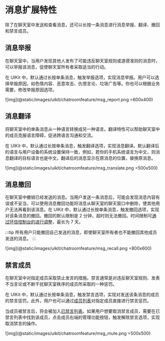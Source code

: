 # 消息扩展特性 

<Toc />

除了在聊天室中发送和查看消息，还可以长按一条消息进行消息举报、翻译、撤回和禁言成员。

## 消息举报

在聊天室中，当用户发现其他人发布了可能违反聊天室规则或道德准则的消息时，可以举报该消息，促使聊天室所有者采取适当的行动。

在 UIKit 中，默认通过长按单条消息，触发举报选项，实现消息举报。用户可以选择举报原因，如色情内容、恶意攻击、仇恨言论、垃圾广告等。你也可以根据业务需要，修改举报原因选项。

![img](@static/images/uikit/chatroomfeature/msg_report.png =600x400)

## 消息翻译

将聊天室中的单条消息从一种语言转换成另一种语言。翻译特性可以帮助聊天室中的成员克服语言障碍，促进跨语言沟通和交流。

在 UIKit 中，默认通过长按单条消息，触发翻译选项，实现消息翻译。默认翻译后的语言与用户设备的系统设置保持一致，例如，若你的手机系统语言为中文，则消息翻译的目标语言也是中文。翻译后的消息显示在原消息的位置，替换原消息。

![img](@static/images/uikit/chatroomfeature/msg_translate.png =500x500)

## 消息撤回

在聊天室中撤销已经发送的消息。当用户发送一条消息后，可能会发现消息内容有误或不妥当，可以使用消息撤回功能将消息从聊天室的聊天窗口中删除，使其他用户无法再看到该消息。在 UIKit 中，默认通过长按单条消息，触发撤回选项，实现对该条消息的撤回。撤回的默认限制是 2 分钟，超时则无法撤回。时间限制可[通过环信控制台的进行调整](/product/enable_and_configure_IM.html#设置消息撤回-rest-客户端)，最长为 7 天。

:::tip
所有用户只能撤回自己发送的消息，即使聊天室所有者也不能撤回其他成员发送的消息。
:::

![img](@static/images/uikit/chatroomfeature/msg_recall.png =800x600)

## 禁言成员

在聊天室中对指定成员采取禁止发言的措施。禁言通常是对违反聊天室规则、发表不当言论或不断干扰聊天室秩序的成员所采取的一种惩罚。

在 UIKit 中，默认通过长按单条消息，触发禁言选项，实现对发送该条消息的成员的禁言惩罚。此外，用户也可以通过[成员列表](feature_member#成员列表)对指定成员直接进行禁言惩罚。

当成员被禁言后，将会被加入[已禁言列表](feature_common#已禁言列表)。如果用户想要取消禁言成员，需要在已禁言列表中找到该成员，点击成员右端的管理功能按钮，触发解除禁言选项，实现取消禁言的操作。

![img](@static/images/uikit/chatroomfeature/msg_mute.png =500x500)
